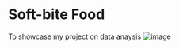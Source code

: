 # Soft-bite Food
To showcase my project on data anaysis
![image](https://github.com/user-attachments/assets/c1999188-f4fe-40e8-9602-2a81a472d3c8)
